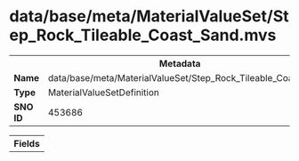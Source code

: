 <h1>data/base/meta/MaterialValueSet/Step_Rock_Tileable_Coast_Sand.mvs</h1><table><tr><th colspan="100%">Metadata</th></tr><tr><td><b>Name</b></td><td>data/base/meta/MaterialValueSet/Step_Rock_Tileable_Coast_Sand.mvs</td></tr><tr><td><b>Type</b></td><td>MaterialValueSetDefinition</td></tr><tr><td><b>SNO ID</b></td><td>453686</td></tr></table>

<table><tr><th colspan="100%">Fields</th></tr></table>

